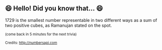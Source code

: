 ## :smile: Hello! Did you know that... :smile:
1729 is the smallest number representable in two different ways as a sum of two positive cubes, as Ramanujan stated on the spot.

<sup>(come back in 5 minutes for the next trivia)</sup>


<sup>Credits: http://numbersapi.com</sup>
